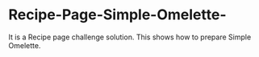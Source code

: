 # Recipe-Page-Simple-Omelette-
It is a Recipe page challenge solution. This shows how to prepare Simple Omelette.
